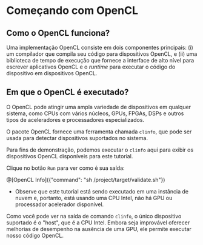 # Começando com OpenCL

## Como o OpenCL funciona?

Uma implementação OpenCL consiste em dois componentes principais: (i) um compilador que compila seu código para dispositivos OpenCL, e (ii) uma biblioteca de tempo de execução  que fornece a interface de alto nível para escrever aplicativos OpenCL e o _runtime_ para executar o código do dispositivo em dispositivos OpenCL.

## Em que o OpenCL é executado?

O OpenCL pode atingir uma ampla variedade de dispositivos em qualquer sistema, como CPUs com vários núcleos, GPUs, FPGAs, DSPs e outros tipos de aceleradores e processadores especializados. 

O pacote OpenCL fornece uma ferramenta chamada `clinfo`, que pode ser usada para detectar dispositivos suportados no sistema.

Para fins de demonstração, podemos executar o `clinfo` aqui para exibir os dispositivos OpenCL disponíveis para este tutorial.

Clique no botão `Run` para ver como é sua saída:

@[OpenCL Info]({"command": "sh /project/target/validate.sh"})

* Observe que este tutorial está sendo executado em uma instância de nuvem e, portanto, está usando uma CPU Intel, não há GPU ou processador acelerador disponível.

Como você pode ver na saída de comando `clinfo`, o único dispositivo suportado é o "host", que é a CPU Intel. Embora seja improvável oferecer melhorias de desempenho na ausência de uma GPU, ele permite executar nosso código OpenCL.
